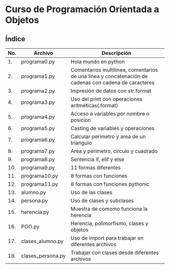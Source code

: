 # Curso de Programación Orientada a Objetos

## Índice

|No.|Archivo|Descripción|
|--|--|--|
|1.|programa0.py|Hola mundo en python|
|2.|programa1.py|Comentarios multilinea, comentarios de una linea y concatenación de cadenas con cadena de caracteres|
|3.|programa2.py|Impresión de datos con str.format|
|4.|programa3.py|Uso del print con operaciones aritméticas(.format)
|5.|programa4.py|Acceso a variables por nombre o posicion|
|6.|programa5.py|Casting de variables y operaciones|
|7.|programa6.py|Calcular perimetro y area de un triangulo|
|8.|programa7.py|Area y perimetro, circulo y cuadrado|
|9.|programa8.py|Sentencia if, elif y else|
|10.|programa9.py|11 formas diferentes|
|11.|programa10.py|8 formas con funciones|
|12.|programa11.py|8 formas con funciones pythonic|
|13.|alumno.py|Uso de las clases|
|14.|persona.py|Uso de clases y subclases|
|15.|herencia.py|Muestra de comomo funciona la herencia|
|16.|POO.py|Herencia, polimorfismo, clases y objetos|
|17.|clases_alumno.py|Uso de import para trabajar en diferentes archivos|
|18.|clases_persona.py|Trabajar con clases desde diferentes archivos|



